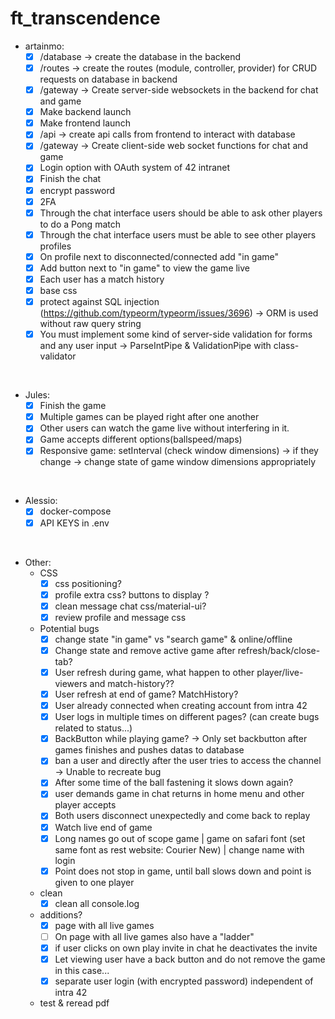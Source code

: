# ft_transcendence


* artainmo:
  - [x] /database -> create the database in the backend
  - [x] /routes -> create the routes (module, controller, provider) for CRUD requests on database in backend
  - [x] /gateway -> Create server-side websockets in the backend for chat and game
  - [x] Make backend launch
  - [x] Make frontend launch
  - [x] /api -> create api calls from frontend to interact with database
  - [x] /gateway -> Create client-side web socket functions for chat and game
  - [x] Login option with OAuth system of 42 intranet
  - [x] Finish the chat
  - [x] encrypt password
  - [x] 2FA
  - [x] Through the chat interface users should be able to ask other players to do a Pong match
  - [x] Through the chat interface users must be able to see other players profiles
  - [x] On profile next to disconnected/connected add "in game"
  - [x] Add button next to "in game" to view the game live
  - [x] Each user has a match history
  - [x] base css
  - [x] protect against SQL injection (https://github.com/typeorm/typeorm/issues/3696) -> ORM is used without raw query string
  - [x] You must implement some kind of server-side validation for forms and any user input -> ParseIntPipe & ValidationPipe with class-validator
<br>

* Jules:
  - [x] Finish the game
  - [x] Multiple games can be played right after one another
  - [x] Other users can watch the game live without interfering in it.
  - [x] Game accepts different options(ballspeed/maps)
  - [x] Responsive game: setInterval (check window dimensions) -> if they change -> change state of game window dimensions appropriately
<br>

* Alessio:
  - [x] docker-compose
  - [x] API KEYS in .env
<br>

* Other:
  * CSS
    - [x] css positioning?
    - [x] profile extra css? buttons to display ?
    - [x] clean message chat css/material-ui?
    - [x] review profile and message css
  * Potential bugs
    - [x] change state "in game" vs "search game" & online/offline
    - [x] Change state and remove active game after refresh/back/close-tab?
    - [x] User refresh during game, what happen to other player/live-viewers and match-history??
    - [x] User refresh at end of game? MatchHistory?
    - [x] User already connected when creating account from intra 42
    - [x] User logs in multiple times on different pages? (can create bugs related to status...)
    - [x] BackButton while playing game? -> Only set backbutton after games finishes and pushes datas to database
    - [x] ban a user and directly after the user tries to access the channel -> Unable to recreate bug
    - [x] After some time of the ball fastening it slows down again?
    - [x] user demands game in chat returns in home menu and other player accepts
    - [x] Both users disconnect unexpectedly and come back to replay
    - [x] Watch live end of game
    - [x] Long names go out of scope game | game on safari font (set same font as rest website: Courier New) | change name with login
    - [x] Point does not stop in game, until ball slows down and point is given to one player
  * clean
    - [x] clean all console.log
  * additions?
	- [x] page with all live games
	- [ ] On page with all live games also have a "ladder"
	- [x] if user clicks on own play invite in chat he deactivates the invite
	- [x] Let viewing user have a back button and do not remove the game in this case...
	- [x] separate user login (with encrypted password) independent of intra 42
  * test & reread pdf
